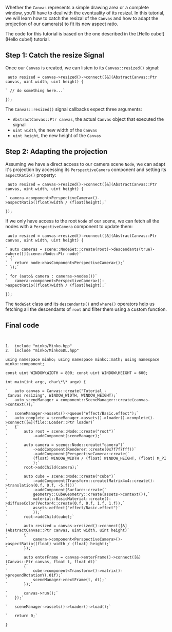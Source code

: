 Whether the `Canvas` represents a simple drawing area or a complete window, you'll have to deal with the eventuality of its resizal. In this tutorial, we will learn how to catch the resizal of the `Canvas` and how to adapt the projection of our camera(s) to fit its new aspect ratio.

The code for this tutorial is based on the one described in the [Hello cube!](Hello cube!) tutorial.

Step 1: Catch the resize Signal
-------------------------------

Once our `Canvas` is created, we can listen to its `Canvas::resized()` signal:


```
 auto resized = canvas->resized()->connect([&](AbstractCanvas::Ptr canvas, uint width, uint height) {

` // do something here...`

}); 
```


The `Canvas::resized()` signal callbacks expect three arguments:

-   `AbstractCanvas::Ptr canvas`, the actual `Canvas` object that executed the signal
-   `uint width`, the new width of the `Canvas`
-   `uint height`, the new height of the `Canvas`

Step 2: Adapting the projection
-------------------------------

Assuming we have a direct access to our camera scene `Node`, we can adapt it's projection by accessing its `PerspectiveCamera` component and setting its `aspectRatio()` property:


```
 auto resized = canvas->resized()->connect([&](AbstractCanvas::Ptr canvas, uint width, uint height) {

` camera->component<PerspectiveCamera>()->aspectRatio((float)width / (float)height);`

}); 
```


If we only have access to the root `Node` of our scene, we can fetch all the nodes with a `PerspectiveCamera` component to update them:


```
 auto resized = canvas->resized()->connect([&](AbstractCanvas::Ptr canvas, uint width, uint height) {

` auto cameras = scene::NodeSet::create(root)->descendants(true)->where([](scene::Node::Ptr node)`
` {`
`   return node->hasComponent<PerspectiveCamera>();`
` });`

` for (auto& camera : cameras->nodes())`
`   camera->component<PerspectiveCamera>()->aspectRatio((float)width / (float)height);`

}); 
```


The `NodeSet` class and its `descendants()` and `where()` operators help us fetching all the descendants of `root` and filter them using a custom function.

Final code
----------


```c_cpp


1.  include "minko/Minko.hpp"
2.  include "minko/MinkoSDL.hpp"

using namespace minko; using namespace minko::math; using namespace minko::component;

const uint WINDOW\WIDTH = 800; const uint WINDOW\HEIGHT = 600;

int main(int argc, char\*\* argv) {

`   auto canvas = Canvas::create("Tutorial - Canvas resizing", WINDOW_WIDTH, WINDOW_HEIGHT);`
`   auto sceneManager = component::SceneManager::create(canvas->context());`

`   sceneManager->assets()->queue("effect/Basic.effect");`
`   auto complete = sceneManager->assets()->loader()->complete()->connect([&](file::Loader::Ptr loader)`
`   {`
`       auto root = scene::Node::create("root")`
`           ->addComponent(sceneManager);`

`       auto camera = scene::Node::create("camera")`
`           ->addComponent(Renderer::create(0x7f7f7fff))`
`           ->addComponent(PerspectiveCamera::create(`
`           (float) WINDOW_WIDTH / (float) WINDOW_HEIGHT, (float) M_PI * 0.25f, .1f, 1000.f)`
`           );`
`       root->addChild(camera);`

`       auto cube = scene::Node::create("cube")`
`           ->addComponent(Transform::create(Matrix4x4::create()->translation(0.f, 0.f, -5.f)))`
`           ->addComponent(Surface::create(`
`           geometry::CubeGeometry::create(assets->context()),`
`           material::BasicMaterial::create()->diffuseColor(Vector4::create(0.f, 0.f, 1.f, 1.f)),`
`           assets->effect("effect/Basic.effect")`
`           ));`
`       root->addChild(cube);`

`       auto resized = canvas->resized()->connect([&](AbstractCanvas::Ptr canvas, uint width, uint height)`
`       {`
`           camera->component<PerspectiveCamera>()->aspectRatio((float) width / (float) height);`
`       });`

`       auto enterFrame = canvas->enterFrame()->connect([&](Canvas::Ptr canvas, float t, float dt)`
`       {`
`           cube->component<Transform>()->matrix()->prependRotationY(.01f);`
`           sceneManager->nextFrame(t, dt);`
`       });`

`       canvas->run();`
`   });`

`   sceneManager->assets()->loader()->load();`

`   return 0;`

} 
```



